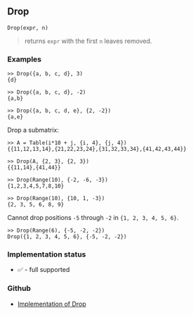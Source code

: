 ## Drop

```
Drop(expr, n)
```
> returns `expr` with the first `n` leaves removed.

### Examples

```
>> Drop({a, b, c, d}, 3)
{d}
 
>> Drop({a, b, c, d}, -2)
{a,b}
 
>> Drop({a, b, c, d, e}, {2, -2})
{a,e}
```

Drop a submatrix:

```
>> A = Table(i*10 + j, {i, 4}, {j, 4})
{{11,12,13,14},{21,22,23,24},{31,32,33,34},{41,42,43,44}}
 
>> Drop(A, {2, 3}, {2, 3})
{{11,14},{41,44}}
 
>> Drop(Range(10), {-2, -6, -3})
{1,2,3,4,5,7,8,10}
 
>> Drop(Range(10), {10, 1, -3})
{2, 3, 5, 6, 8, 9}
```

Cannot drop positions `-5` through `-2` in `{1, 2, 3, 4, 5, 6}`.

```
>> Drop(Range(6), {-5, -2, -2}) 
Drop({1, 2, 3, 4, 5, 6}, {-5, -2, -2})
```






### Implementation status

* &#x2705; - full supported

### Github

* [Implementation of Drop](https://github.com/axkr/symja_android_library/blob/master/symja_android_library/matheclipse-core/src/main/java/org/matheclipse/core/builtin/ListFunctions.java#L2435) 
